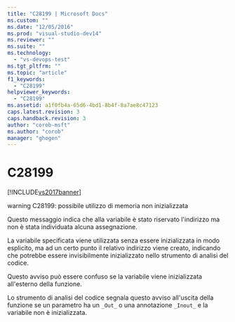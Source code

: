```yaml
---
title: "C28199 | Microsoft Docs"
ms.custom: ""
ms.date: "12/05/2016"
ms.prod: "visual-studio-dev14"
ms.reviewer: ""
ms.suite: ""
ms.technology: 
  - "vs-devops-test"
ms.tgt_pltfrm: ""
ms.topic: "article"
f1_keywords: 
  - "C28199"
helpviewer_keywords: 
  - "C28199"
ms.assetid: a1f0fb4a-65d6-4bd1-8b4f-8a7ae8c47123
caps.latest.revision: 3
caps.handback.revision: 3
author: "corob-msft"
ms.author: "corob"
manager: "ghogen"
---
```

# C28199
[!INCLUDE[vs2017banner](../code-quality/includes/vs2017banner.md)]

warning C28199: possibile utilizzo di memoria non inizializzata  
  
 Questo messaggio indica che alla variabile è stato riservato l'indirizzo ma non è stata individuata alcuna assegnazione.  
  
 La variabile specificata viene utilizzata senza essere inizializzata in modo esplicito, ma ad un certo punto il relativo indirizzo viene creato, indicando che potrebbe essere invisibilmente inizializzato nello strumento di analisi del codice.  
  
 Questo avviso può essere confuso se la variabile viene inizializzata all'esterno della funzione.  
  
 Lo strumento di analisi del codice segnala questo avviso all'uscita della funzione se un parametro ha un `_Out_` o una annotazione `_Inout_` e la variabile non è inizializzata.